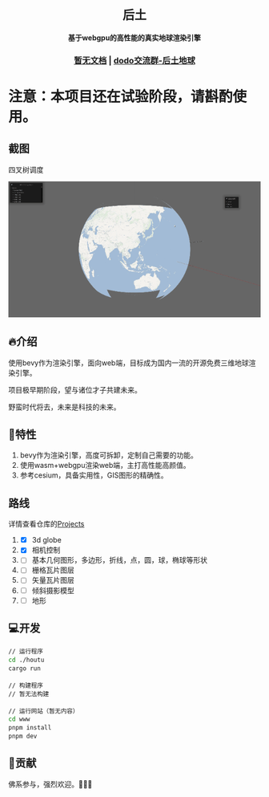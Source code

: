 <div align="center">

  <h1><code>后土</code></h1>

  <strong>基于webgpu的高性能的真实地球渲染引擎</strong>

  <h3>
    <a href="#">暂无文档</a>
    <span> | </span>
    <a href="https://imdodo.com/s/211509">dodo交流群-后土地球</a>
  </h3>
</div>

# **注意：本项目还在试验阶段，请斟酌使用。**

## 截图

四叉树调度

![瓦片网格](./website/public/assets/tutieshi_640x344_11s.gif)

## 🔥介绍
使用bevy作为渲染引擎，面向web端，目标成为国内一流的开源免费三维地球渲染引擎。

项目极早期阶段，望与诸位才子共建未来。

野蛮时代将去，未来是科技的未来。
## 🚀特性
1. bevy作为渲染引擎，高度可拆卸，定制自己需要的功能。
2. 使用wasm+webgpu渲染web端，主打高性能高颜值。
3. 参考cesium，具备实用性，GIS图形的精确性。
## 路线
详情查看仓库的[Projects](https://github.com/users/catnuko/projects/1)
1. - [x] 3d globe
2. - [x] 相机控制
3. - [ ] 基本几何图形，多边形，折线，点，圆，球，椭球等形状
4. - [ ] 栅格瓦片图层
5. - [ ] 矢量瓦片图层
6. - [ ] 倾斜摄影模型
7. - [ ] 地形
## 💻开发
```bash
// 运行程序
cd ./houtu
cargo run

// 构建程序
// 暂无法构建

// 运行网站（暂无内容）
cd www
pnpm install
pnpm dev
```

## 💓贡献
佛系参与，强烈欢迎。👏👏👏
